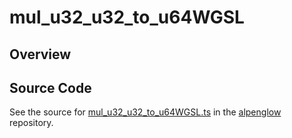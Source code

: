 # mul_u32_u32_to_u64WGSL

## Overview





## Source Code

See the source for [mul_u32_u32_to_u64WGSL.ts](https://github.com/phetsims/alpenglow/blob/main/js/webgpu/wgsl/math/mul_u32_u32_to_u64WGSL.ts) in the [alpenglow](https://github.com/phetsims/alpenglow) repository.
